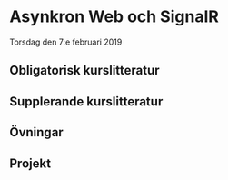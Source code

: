 # Asynkron Web och SignalR 

Torsdag den 7:e februari 2019


## Obligatorisk kurslitteratur
## Supplerande kurslitteratur
## Övningar
## Projekt
